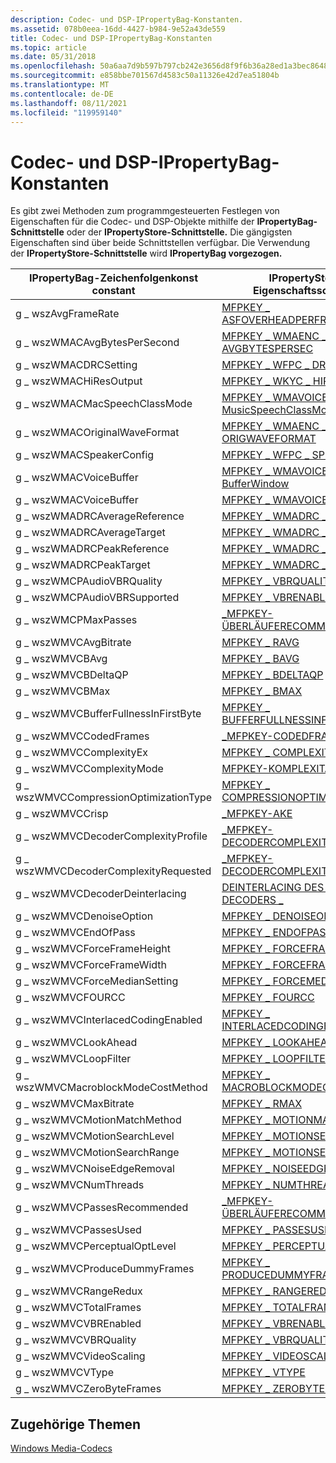 ```yaml
---
description: Codec- und DSP-IPropertyBag-Konstanten.
ms.assetid: 078b0eea-16dd-4427-b984-9e52a43de559
title: Codec- und DSP-IPropertyBag-Konstanten
ms.topic: article
ms.date: 05/31/2018
ms.openlocfilehash: 50a6aa7d9b597b797cb242e3656d8f9f6b36a28ed1a3bec8648dea0674e33039
ms.sourcegitcommit: e858bbe701567d4583c50a11326e42d7ea51804b
ms.translationtype: MT
ms.contentlocale: de-DE
ms.lasthandoff: 08/11/2021
ms.locfileid: "119959140"
---
```

# <a name="codec-and-dsp-ipropertybag-constants"></a>Codec- und DSP-IPropertyBag-Konstanten

Es gibt zwei Methoden zum programmgesteuerten Festlegen von Eigenschaften für die Codec- und DSP-Objekte mithilfe der **IPropertyBag-Schnittstelle** oder der **IPropertyStore-Schnittstelle.** Die gängigsten Eigenschaften sind über beide Schnittstellen verfügbar. Die Verwendung der **IPropertyStore-Schnittstelle** wird **IPropertyBag vorgezogen.**



| IPropertyBag-Zeichenfolgenkonst constant          | IPropertyStore-Eigenschaftsschlüssel                                                                         |
|---------------------------------------|-----------------------------------------------------------------------------------------------------|
| g \_ wszAvgFrameRate                    | [MFPKEY \_ ASFOVERHEADPERFRAME](mfpkey-asfoverheadperframeproperty.md)                               |
| g \_ wszWMACAvgBytesPerSecond           | [MFPKEY \_ WMAENC \_ AVGBYTESPERSEC](mfpkey-wmaenc-avgbytespersecproperty.md)                          |
| g \_ wszWMACDRCSetting                  | [MFPKEY \_ WFPC \_ DRCMODE](mfpkey-wmadec-drcmodeproperty.md)                                        |
| g \_ wszWMACHiResOutput                 | [MFPKEY \_ WKYC \_ HIRESOUTPUT](mfpkey-wmadec-hiresoutputproperty.md)                                |
| g \_ wszWMACMacSpeechClassMode        | [MFPKEY \_ WMAVOICE \_ ENC \_ MusicSpeechClassMode](mfpkey-wmavoice-enc-musicspeechclassmodeproperty.md) |
| g \_ wszWMACOriginalWaveFormat          | [MFPKEY \_ WMAENC \_ ORIGWAVEFORMAT](mfpkey-wmaenc-origwaveformatproperty.md)                          |
| g \_ wszWMACSpeakerConfig               | [MFPKEY \_ WFPC \_ SPKRCFG](mfpkey-wmadec-spkrcfgproperty.md)                                        |
| g \_ wszWMACVoiceBuffer                 | [MFPKEY \_ WMAVOICE \_ ENC \_ BufferWindow](mfpkey-wmavoice-enc-bufferwindowproperty.md)                 |
| g \_ wszWMACVoiceBuffer                 | [MFPKEY \_ WMAVOICE \_ ENC \_ EDL](mfpkey-wmavoice-enc-edlproperty.md)                                   |
| g \_ wszWMADRCAverageReference          | [MFPKEY \_ WMADRC \_ AVGREF](mfpkey-wmadrc-avgrefproperty.md)                                          |
| g \_ wszWMADRCAverageTarget             | [MFPKEY \_ WMADRC \_ AVGTARGET](mfpkey-wmadrc-avgtargetproperty.md)                                    |
| g \_ wszWMADRCPeakReference             | [MFPKEY \_ WMADRC \_ PEAKREF](mfpkey-wmadrc-peakrefproperty.md)                                        |
| g \_ wszWMADRCPeakTarget                | [MFPKEY \_ WMADRC \_ PEAKTARGET](mfpkey-wmadrc-peaktargetproperty.md)                                  |
| g \_ wszWMCPAudioVBRQuality             | [MFPKEY \_ VBRQUALITY](mfpkey-vbrqualityproperty.md)                                                 |
| g \_ wszWMCPAudioVBRSupported           | [MFPKEY \_ VBRENABLED](mfpkey-vbrenabledproperty.md)                                                 |
| g \_ wszWMCPMaxPasses                   | [\_MFPKEY-ÜBERLÄUFERECOMMENDED](mfpkey-passesrecommendedproperty.md)                                   |
| g \_ wszWMVCAvgBitrate                  | [MFPKEY \_ RAVG](mfpkey-ravgproperty.md)                                                             |
| g \_ wszWMVCBAvg                        | [MFPKEY \_ BAVG](mfpkey-bavgproperty.md)                                                             |
| g \_ wszWMVCBDeltaQP                    | [MFPKEY \_ BDELTAQP](mfpkey-bdeltaqpproperty.md)                                                     |
| g \_ wszWMVCBMax                        | [MFPKEY \_ BMAX](mfpkey-bmaxproperty.md)                                                             |
| g \_ wszWMVCBufferFullnessInFirstByte   | [MFPKEY \_ BUFFERFULLNESSINFIRSTBYTE](mfpkey-bufferfullnessinfirstbyteproperty.md)                   |
| g \_ wszWMVCCodedFrames                 | [\_MFPKEY-CODEDFRAMES](mfpkey-codedframesproperty.md)                                               |
| g \_ wszWMVCComplexityEx                | [MFPKEY \_ COMPLEXITYEX](mfpkey-complexityexproperty.md)                                             |
| g \_ wszWMVCComplexityMode              | [MFPKEY-KOMPLEXITÄT \_](mfpkey-complexityproperty.md)                                                 |
| g \_ wszWMVCCompressionOptimizationType | [MFPKEY \_ COMPRESSIONOPTIMIZATIONTYPE](mfpkey-compressionoptimizationtypeproperty.md)               |
| g \_ wszWMVCCrisp                       | [\_MFPKEY-AKE](mfpkey-crispproperty.md)                                                           |
| g \_ wszWMVCDecoderComplexityProfile    | [\_MFPKEY-DECODERCOMPLEXITYPROFILE](mfpkey-decodercomplexityprofileproperty.md)                     |
| g \_ wszWMVCDecoderComplexityRequested  | [\_MFPKEY-DECODERCOMPLEXITYREQUESTED](mfpkey-decodercomplexityrequestedproperty.md)                 |
| g \_ wszWMVCDecoderDeinterlacing        | [DEINTERLACING DES \_ MFPKEY-DECODERS \_](mfpkey-decoder-deinterlacingproperty.md)                          |
| g \_ wszWMVCDenoiseOption               | [MFPKEY \_ DENOISEOPTION](mfpkey-denoiseoptionproperty.md)                                           |
| g \_ wszWMVCEndOfPass                   | [MFPKEY \_ ENDOFPASS](mfpkey-endofpassproperty.md)                                                   |
| g \_ wszWMVCForceFrameHeight            | [MFPKEY \_ FORCEFRAMEHEIGHT](mfpkey-forceframeheightproperty.md)                                     |
| g \_ wszWMVCForceFrameWidth             | [MFPKEY \_ FORCEFRAMEWIDTH](mfpkey-forceframewidthproperty.md)                                       |
| g \_ wszWMVCForceMedianSetting          | [MFPKEY \_ FORCEMEDIANSETTING](mfpkey-forcemediansettingproperty.md)                                 |
| g \_ wszWMVCFOURCC                      | [MFPKEY \_ FOURCC](mfpkey-fourccproperty.md)                                                         |
| g \_ wszWMVCInterlacedCodingEnabled     | [MFPKEY \_ INTERLACEDCODINGENABLED](mfpkey-interlacedcodingenabledproperty.md)                       |
| g \_ wszWMVCLookAhead                   | [MFPKEY \_ LOOKAHEAD](mfpkey-lookaheadproperty.md)                                                   |
| g \_ wszWMVCLoopFilter                  | [MFPKEY \_ LOOPFILTER](mfpkey-loopfilterproperty.md)                                                 |
| g \_ wszWMVCMacroblockModeCostMethod    | [MFPKEY \_ MACROBLOCKMODECOSTMETHOD](mfpkey-macroblockmodecostmethodproperty.md)                     |
| g \_ wszWMVCMaxBitrate                  | [MFPKEY \_ RMAX](mfpkey-rmaxproperty.md)                                                             |
| g \_ wszWMVCMotionMatchMethod           | [MFPKEY \_ MOTIONMATCHMETHOD](mfpkey-motionmatchmethodproperty.md)                                   |
| g \_ wszWMVCMotionSearchLevel           | [MFPKEY \_ MOTIONSEARCHLEVEL](mfpkey-motionsearchlevelproperty.md)                                   |
| g \_ wszWMVCMotionSearchRange           | [MFPKEY \_ MOTIONSEARCHRANGE](mfpkey-motionsearchrangeproperty.md)                                   |
| g \_ wszWMVCNoiseEdgeRemoval            | [MFPKEY \_ NOISEEDGEREMOVAL](mfpkey-noiseedgeremovalproperty.md)                                     |
| g \_ wszWMVCNumThreads                  | [MFPKEY \_ NUMTHREADS](mfpkey-numthreadsproperty.md)                                                 |
| g \_ wszWMVCPassesRecommended           | [\_MFPKEY-ÜBERLÄUFERECOMMENDED](mfpkey-passesrecommendedproperty.md)                                   |
| g \_ wszWMVCPassesUsed                  | [MFPKEY \_ PASSESUSED](mfpkey-passesusedproperty.md)                                                 |
| g \_ wszWMVCPerceptualOptLevel          | [MFPKEY \_ PERCEPTUALOPTLEVEL](mfpkey-perceptualoptlevelproperty.md)                                 |
| g \_ wszWMVCProduceDummyFrames          | [MFPKEY \_ PRODUCEDUMMYFRAMES](mfpkey-producedummyframesproperty.md)                                 |
| g \_ wszWMVCRangeRedux                  | [MFPKEY \_ RANGEREDUX](mfpkey-rangereduxproperty.md)                                                 |
| g \_ wszWMVCTotalFrames                 | [MFPKEY \_ TOTALFRAMES](mfpkey-totalframesproperty.md)                                               |
| g \_ wszWMVCVBREnabled                  | [MFPKEY \_ VBRENABLED](mfpkey-vbrenabledproperty.md)                                                 |
| g \_ wszWMVCVBRQuality                  | [MFPKEY \_ VBRQUALITY](mfpkey-vbrqualityproperty.md)                                                 |
| g \_ wszWMVCVideoScaling                | [MFPKEY \_ VIDEOSCALING](mfpkey-videoscalingproperty.md)                                             |
| g \_ wszWMVCVType                       | [MFPKEY \_ VTYPE](mfpkey-vtypeproperty.md)                                                           |
| g \_ wszWMVCZeroByteFrames              | [MFPKEY \_ ZEROBYTEFRAMES](mfpkey-zerobyteframesproperty.md)                                         |



 

## <a name="related-topics"></a>Zugehörige Themen

<dl> <dt>

[Windows Media-Codecs](windows-media-codecs.md)
</dt> </dl>

 

 



